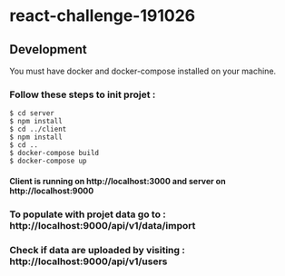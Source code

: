# react-challenge-191026

## Development
You must have docker and docker-compose installed on your machine.

### Follow these steps to init projet :
```shell
$ cd server
$ npm install
$ cd ../client
$ npm install
$ cd ..
$ docker-compose build
$ docker-compose up
```

#### Client is running on http://localhost:3000 and server on http://localhost:9000

### To populate with projet data go to : http://localhost:9000/api/v1/data/import
### Check if data are uploaded by visiting : http://localhost:9000/api/v1/users
